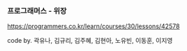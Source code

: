 ### 프로그래머스 - 위장
https://programmers.co.kr/learn/courses/30/lessons/42578

code by. 곽유나, 김규리, 김주혜, 김현아, 노유빈, 이동훈, 이지영
